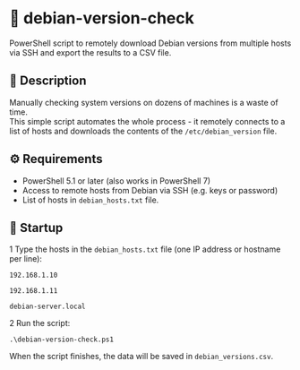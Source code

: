 # 🐧 debian-version-check

PowerShell script to remotely download Debian versions from multiple hosts via SSH and export the results to a CSV file.

## 📌 Description

Manually checking system versions on dozens of machines is a waste of time.  
This simple script automates the whole process - it remotely connects to a list of hosts and downloads the contents of the `/etc/debian_version` file.

## ⚙️ Requirements

- PowerShell 5.1 or later (also works in PowerShell 7)
- Access to remote hosts from Debian via SSH (e.g. keys or password)
- List of hosts in `debian_hosts.txt` file.


## 🚀 Startup

1 Type the hosts in the `debian_hosts.txt` file (one IP address or hostname per line):

`192.168.1.10`

`192.168.1.11`

`debian-server.local`

2 Run the script:

`.\debian-version-check.ps1`

When the script finishes, the data will be saved in `debian_versions.csv`.

